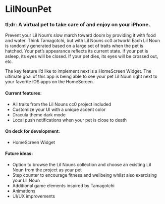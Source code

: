 # LilNounPet

### tl;dr: A virtual pet to take care of and enjoy on your iPhone. 

Prevent your Lil Noun’s slow march toward doom by providing it with food and water. Think Tamagotchi, but with Lil Nouns cc0 artwork! Each Lil Noun is randomly generated based on a large set of traits when the pet is hatched. Your pet’s appearance reflects its current state. If your pet is asleep, its eyes will be closed. If your pet dies, its eyes will be crossed out, etc.

The key feature I’d like to implement next is a HomeScreen Widget. The ultimate goal of this app is being able to see your pet Lil Noun right next to your favorite iOS apps on the HomeScreen. 

#### Current features:
* All traits from the Lil Nouns cc0 project included
* Customize your UI with a unique accent color
* Dracula theme dark mode
* Local push notifications when your pet is close to death

#### On deck for development:
* HomeScreen Widget

#### Future ideas:
* Option to browse the Lil Nouns collection and choose an existing Lil Noun from the project as your pet
* Step counter to encourage fitness and wellbeing whilst also exercising your Lil Noun
* Additional game elements inspired by Tamagotchi
* Animations
* UI/UX improvements



